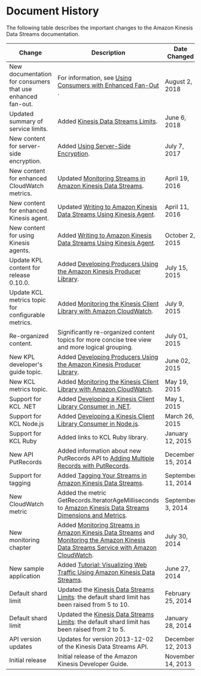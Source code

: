 # Document History<a name="history"></a>

The following table describes the important changes to the Amazon Kinesis Data Streams documentation\.


| Change | Description | Date Changed | 
| --- | --- | --- | 
| New documentation for consumers that use enhanced fan\-out\. | For information, see [Using Consumers with Enhanced Fan\-Out ](introduction-to-enhanced-consumers.md)\. | August 2, 2018 | 
| Updated summary of service limits\. | Added [Kinesis Data Streams Limits](service-sizes-and-limits.md)\. | June 6, 2018 | 
| New content for server\-side encryption\. | Added [Using Server\-Side Encryption](server-side-encryption.md)\. | July 7, 2017 | 
| New content for enhanced CloudWatch metrics\. | Updated [Monitoring Streams in Amazon Kinesis Data Streams](monitoring.md)\. | April 19, 2016 | 
| New content for enhanced Kinesis agent\. | Updated [Writing to Amazon Kinesis Data Streams Using Kinesis Agent](writing-with-agents.md)\. | April 11, 2016 | 
| New content for using Kinesis agents\. | Added [Writing to Amazon Kinesis Data Streams Using Kinesis Agent](writing-with-agents.md)\. | October 2, 2015 | 
| Update KPL content for release 0\.10\.0\. | Added [Developing Producers Using the Amazon Kinesis Producer Library](developing-producers-with-kpl.md)\. | July 15, 2015 | 
| Update KCL metrics topic for configurable metrics\. | Added [Monitoring the Kinesis Client Library with Amazon CloudWatch](monitoring-with-kcl.md)\. | July 9, 2015 | 
| Re\-organized content\. | Significantly re\-organized content topics for more concise tree view and more logical grouping\. | July 01, 2015 | 
| New KPL developer's guide topic\. | Added [Developing Producers Using the Amazon Kinesis Producer Library](developing-producers-with-kpl.md)\. | June 02, 2015 | 
| New KCL metrics topic\. | Added [Monitoring the Kinesis Client Library with Amazon CloudWatch](monitoring-with-kcl.md)\. | May 19, 2015 | 
| Support for KCL \.NET | Added [Developing a Kinesis Client Library Consumer in \.NET](kinesis-record-processor-implementation-app-dotnet.md)\. | May 1, 2015 | 
| Support for KCL Node\.js | Added [Developing a Kinesis Client Library Consumer in Node\.js](kinesis-record-processor-implementation-app-nodejs.md)\. | March 26, 2015 | 
| Support for KCL Ruby | Added links to KCL Ruby library\. | January 12, 2015 | 
| New API PutRecords | Added information about new PutRecords API to [Adding Multiple Records with PutRecords](developing-producers-with-sdk.md#kinesis-using-sdk-java-putrecords)\. | December 15, 2014 | 
| Support for tagging | Added [Tagging Your Streams in Amazon Kinesis Data Streams](tagging.md)\. | September 11, 2014 | 
| New CloudWatch metric | Added the metric GetRecords\.IteratorAgeMilliseconds to [Amazon Kinesis Data Streams Dimensions and Metrics](monitoring-with-cloudwatch.md#kinesis-metrics)\. | September 3, 2014 | 
| New monitoring chapter | Added [Monitoring Streams in Amazon Kinesis Data Streams](monitoring.md) and [Monitoring the Amazon Kinesis Data Streams Service with Amazon CloudWatch](monitoring-with-cloudwatch.md)\. | July 30, 2014 | 
| New sample application | Added [Tutorial: Visualizing Web Traffic Using Amazon Kinesis Data Streams](kinesis-sample-application.md)\. | June 27, 2014 | 
| Default shard limit | Updated the [Kinesis Data Streams Limits](service-sizes-and-limits.md): the default shard limit has been raised from 5 to 10\. | February 25, 2014 | 
| Default shard limit | Updated the [Kinesis Data Streams Limits](service-sizes-and-limits.md): the default shard limit has been raised from 2 to 5\. | January 28, 2014 | 
| API version updates | Updates for version 2013\-12\-02 of the Kinesis Data Streams API\. | December 12, 2013 | 
| Initial release | Initial release of the Amazon Kinesis Developer Guide\. | November 14, 2013 | 